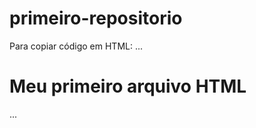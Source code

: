 # primeiro-repositorio

Para copiar código em HTML:
...
<html>
 <h1>Meu primeiro arquivo HTML</h1>
 </html>
 ...
